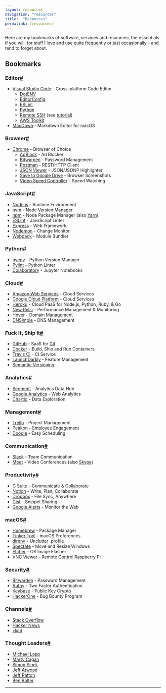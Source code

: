 ```yaml
---
layout: resources
navigation: "resources"
title:  "Resources"
permalink: /resources/
---
```


Here are my bookmarks of software, services and resources, the essentials if you will, for stuff I love and use quite frequently or just occasionally - and tend to forget about.

<h2 id="bookmarks">Bookmarks</h2>

<div class="resources">
  <div class="wrapper">
    <h3 id="editor" class="has-permalink">Editor<a class="permalink" title="Permalink" href="#editor">#</a></h3>
    <ul>
      <li><a target="_blank" href="https://code.visualstudio.com/">Visual Studio Code</a> - Cross-platform Code Editor
        <ul>
          <li><a target="_blank" href="https://marketplace.visualstudio.com/items?itemName=mikestead.dotenv">DotENV</a></li>
          <li><a target="_blank" href="https://marketplace.visualstudio.com/items?itemName=EditorConfig.EditorConfig">EditorConfig</a></li>
          <li><a target="_blank" href="https://marketplace.visualstudio.com/items?itemName=dbaeumer.vscode-eslint">ESLint</a></li>
          <li><a target="_blank" href="https://marketplace.visualstudio.com/items?itemName=ms-python.python">Python</a></li>
          <li><a target="_blank" href="https://marketplace.visualstudio.com/items?itemName=ms-vscode-remote.remote-ssh">Remote SSH</a> (see <a target="_blank" href="https://code.visualstudio.com/blogs/2019/07/25/remote-ssh">tutorial</a>)</li>
          <li><a target="_blank" href="https://aws.amazon.com/visualstudiocode/">AWS Toolkit</a></li>
        </ul>
      </li>
      <li><a target="_blank" href="https://macdown.uranusjr.com/">MacDown</a> - Markdown Editor for macOS</li>
    </ul>
  </div>
  <div class="wrapper">
    <h3 id="browser" class="has-permalink">Browser<a class="permalink" title="Permalink" href="#browser">#</a></h3>
    <ul>
      <li><a target="_blank" href="https://www.google.com/chrome/browser/">Chrome</a> - Browser of Choice
        <ul>
          <li><a target="_blank" href="https://chrome.google.com/webstore/detail/adblock/gighmmpiobklfepjocnamgkkbiglidom">AdBlock</a> - Ad Blocker</li>
          <li><a target="_blank" href="https://chrome.google.com/webstore/detail/bitwarden-free-password-m/nngceckbapebfimnlniiiahkandclblb?h1=en">Bitwarden</a> - Password Management</li>
          <li><a target="_blank" href="https://chrome.google.com/webstore/detail/postman/fhbjgbiflinjbdggehcddcbncdddomop">Postman</a> - REST/HTTP Client</li>
          <li><a target="_blank" href="https://chrome.google.com/webstore/detail/json-viewer/gbmdgpbipfallnflgajpaliibnhdgobh">JSON Viewer</a> - JSON/JSONP Highlighter</li>
          <li><a target="_blank" href="https://chrome.google.com/webstore/detail/save-to-google-drive/gmbmikajjgmnabiglmofipeabaddhgne">Save to Google Drive</a> - Browser Screenshots</li>
          <li><a target="_blank" href="https://chrome.google.com/webstore/detail/video-speed-controller/nffaoalbilbmmfgbnbgppjihopabppdk">Video Speed Controller</a> - Speed Watching</li>
        </ul>
      </li>
    </ul>
  </div>
  <div class="wrapper">
    <h3 id="javascript" class="has-permalink">JavaScript<a class="permalink" title="Permalink" href="#javascript">#</a></h3>
    <ul>
      <li><a target="_blank" href="http://nodejs.org/">Node.js</a> - Runtime Environment</li>
      <li><a target="_blank" href="https://github.com/creationix/nvm">nvm</a> - Node Version Manager</li>
      <li><a target="_blank" href="https://www.npmjs.com/">npm</a> - Node Package Manager (also <a target="_blank" href="https://yarnpkg.com/">Yarn</a>)</li>
      <li><a target="_blank" href="http://eslint.org/">ESLint</a> - JavaScript Linter</li>
      <li><a target="_blank" href="http://expressjs.com/">Express</a> - Web Framework</li>
      <li><a target="_blank" href="http://nodemon.io/">Nodemon</a> - Change Monitor</li>
      <li><a target="_blank" href="https://webpack.js.org/">Webpack</a> - Module Bundler</li>
    </ul>
  </div>
  <div class="wrapper">
    <h3 id="python" class="has-permalink">Python<a class="permalink" title="Permalink" href="#python">#</a></h3>
    <ul>
      <li><a target="_blank" href="https://github.com/pyenv/pyenv">pyenv</a> - Python Version Manager</li>
      <li><a target="_blank" href="https://www.pylint.org/">Pylint</a> - Python Linter</li>
      <li><a target="_blank" href="https://colab.research.google.com/">Colaboratory</a> - Jupyter Notebooks</li>
    </ul>
  </div>
  <div class="wrapper">
    <h3 id="cloud" class="has-permalink">Cloud<a class="permalink" title="Permalink" href="#cloud">#</a></h3>
    <ul>
      <li><a target="_blank" href="http://aws.amazon.com/">Amazon Web Services</a> - Cloud Services</li>
      <li><a target="_blank" href="https://cloud.google.com/">Google Cloud Platform</a> - Cloud Services</li>
      <li><a target="_blank" href="https://www.heroku.com/">Heroku</a> - Cloud PaaS for Node.js, Python, Ruby,  &amp; Go</li>
      <li><a target="_blank" href="https://newrelic.com/">New Relic</a> - Performance Management &amp; Monitoring</li>
      <li><a target="_blank" class="affiliate" href="https://hover.com/ySqMyxoq">Hover</a> - Domain Management</li>
      <li><a target="_blank" class="affiliate" href="https://dnsimple.com/r/4e99a03af0e208">DNSimple</a> - DNS Management</li>
    </ul>
  </div>
  <div class="wrapper">
    <h3 id="fuckit-shipit" class="has-permalink">Fuck It, Ship It<a class="permalink" title="Permalink" href="#fuckit-shipit">#</a></h3>
    <ul>
      <li><a target="_blank" href="https://github.com/">GitHub</a> - SaaS for <a target="_blank" href="http://git-scm.com/">Git</a></li>
      <li><a target="_blank" href="https://www.docker.com/">Docker</a> - Build, Ship and Run Containers</li>
      <li><a target="_blank" href="https://travis-ci.org/">Travis CI</a> - CI Service</li>
      <li><a target="_blank" href="https://launchdarkly.com/">LaunchDarkly</a> - Feature Management</li>
      <li><a target="_blank" href="http://semver.org/">Semantic Versioning</a></li>
    </ul>
  </div>
  <div class="wrapper">
    <h3 id="analytics" class="has-permalink">Analytics<a class="permalink" title="Permalink" href="#analytics">#</a></h3>
    <ul>
      <li><a target="_blank" href="https://segment.com/">Segment</a> - Analytics Data Hub</li>
      <li><a target="_blank" href="http://www.google.com/analytics/">Google Analytics</a> - Web Analytics</li>
      <li><a target="_blank" href="https://chartio.com/">Chartio</a> - Data Exploration</li>
    </ul>
  </div>
  <div class="wrapper">
    <h3 id="management" class="has-permalink">Management<a class="permalink" title="Permalink" href="#management">#</a></h3>
    <ul>
      <li><a target="_blank" href="https://trello.com/martinbuberl/recommend">Trello</a> - Project Management</li>
      <li><a target="_blank" href="https://peakon.com/">Peakon</a> - Employee Engagement</li>
      <li><a target="_blank" href="http://doodle.com/">Doodle</a> - Easy Scheduling</li>
    </ul>
  </div>
  <div class="wrapper">
    <h3 id="communication" class="has-permalink">Communication<a class="permalink" title="Permalink" href="#communication">#</a></h3>
    <ul>
      <li><a target="_blank" href="https://slack.com/">Slack</a> - Team Communication</li>
      <li><a target="_blank" href="https://meet.google.com/">Meet</a> - Video Conferences (also <a target="_blank" href="https://www.skype.com/">Skype</a>)</li>
    </ul>
  </div>
  <div class="wrapper">
    <h3 id="productivity" class="has-permalink">Productivity<a class="permalink" title="Permalink" href="#productivity">#</a></h3>
    <ul>
      <li><a target="_blank" class="affiliate" href="http://goo.gl/xfPFhk">G Suite</a> - Communicate &amp; Collaborate</li>
      <li><a target="_blank" href="https://www.notion.so/">Notion</a> - Write, Plan, Collaborate</li>
      <li><a target="_blank" class="affiliate" href="https://db.tt/lwHYI3m">Dropbox</a> - File Sync, Anywhere</li>
      <li><a target="_blank" href="https://gist.github.com/">Gist</a> - Snippet Sharing</li>
      <li><a target="_blank" href="https://www.google.com/alerts">Google Alerts</a> - Monitor the Web</li>
    </ul>
  </div>
  <div class="wrapper">
    <h3 id="macos" class="has-permalink">macOS<a class="permalink" title="Permalink" href="#macos">#</a></h3>
    <ul>
      <li><a target="_blank" href="http://brew.sh/">Homebrew</a> - Package Manager</li>
      <li><a target="_blank" href="http://www.bresink.com/osx/TinkerTool.html">Tinker Tool</a> - macOS Preferences</li>
      <li><a target="_blank" href="https://github.com/direnv/direnv">direnv</a> - Unclutter .profile</li>
      <li><a target="_blank" href="http://spectacleapp.com/">Spectate</a> - Move and Resize Windows</li>
      <li><a target="_blank" href="https://etcher.io/">Etcher</a> - OS Image Flasher</li>
      <li><a target="_blank" href="https://www.realvnc.com/en/connect/download/viewer/">VNC Viewer</a> - Remote Control Raspberry Pi</li>
    </ul>
  </div>
  <div class="wrapper">
    <h3 id="security" class="has-permalink">Security<a class="permalink" title="Permalink" href="#security">#</a></h3>
    <ul>
      <li><a target="_blank" href="https://bitwarden.com/">Bitwarden</a> - Password Management</li>
      <li><a target="_blank" href="https://www.authy.com/">Authy</a> - Two Factor Authentication</li>
      <li><a target="_blank" href="https://keybase.io/">Keybase</a> - Public Key Crypto</li>
      <li><a target="_blank" href="https://hackerone.com/">HackerOne</a> - Bug Bounty Program</li>
    </ul>
  </div>
  <div class="wrapper">
    <h3 id="channels" class="has-permalink">Channels<a class="permalink" title="Permalink" href="#channels">#</a></h3>
    <ul>
      <li><a target="_blank" href="http://stackoverflow.com/">Stack Overflow</a></li>
      <li><a target="_blank" href="https://news.ycombinator.com/">Hacker News</a></li>
      <li><a target="_blank" href="http://xkcd.com/">xkcd</a></li>
    </ul>
  </div>
  <div class="wrapper">
    <h3 id="thought-leaders" class="has-permalink">Thought Leaders<a class="permalink" title="Permalink" href="#thought-leaders">#</a></h3>
    <ul>
      <li><a target="_blank" href="http://randsinrepose.com/">Michael Lopp</a></li>
      <li><a target="_blank" href="https://svpg.com/articles/">Marty Cagan</a></li>
      <li><a target="_blank" href="https://startwithwhy.com/">Simon Sinek</a></li>
      <li><a target="_blank" href="http://blog.codinghorror.com/">Jeff Atwood</a></li>
      <li><a target="_blank" href="https://jpattonassociates.com/blog/">Jeff Patton</a></li>
      <li><a target="_blank" href="http://ben.balter.com/">Ben Balter</a></li>
    </ul>
  </div>
</div>

<hr class="resources">
